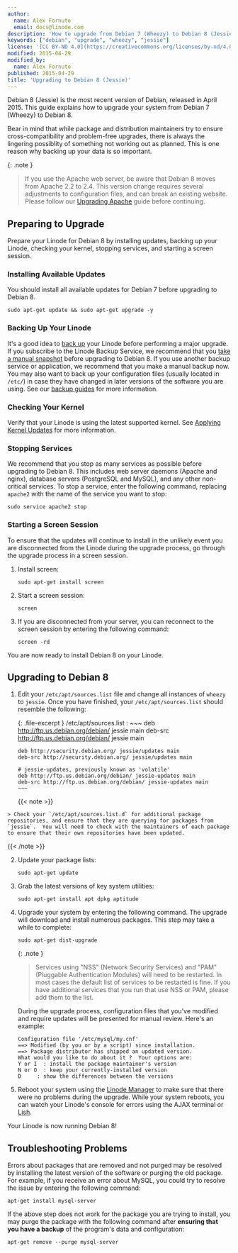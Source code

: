 ```yaml
---
author:
  name: Alex Fornuto
  email: docs@linode.com
description: 'How to upgrade from Debian 7 (Wheezy) to Debian 8 (Jessie).'
keywords: ["debian", "upgrade", "wheezy", "jessie"]
license: '[CC BY-ND 4.0](https://creativecommons.org/licenses/by-nd/4.0)'
modified: 2015-04-29
modified_by:
  name: Alex Fornuto
published: 2015-04-29
title: 'Upgrading to Debian 8 (Jessie)'
---
```


Debian 8 (Jessie) is the most recent version of Debian, released in April 2015. This guide explains how to upgrade your system from Debian 7 (Wheezy) to Debian 8.

Bear in mind that while package and distribution maintainers try to ensure cross-compatibility and problem-free upgrades, there is always the lingering possiblity of something not working out as planned. This is one reason why backing up your data is so important.

{: .note }
> If you use the Apache web server, be aware that Debian 8 moves from Apache 2.2 to 2.4. This version change requires several adjustments to configuration files, and can break an existing website. Please follow our [Upgrading Apache](https://www.linode.com/docs/security/upgrading/updating-virtual-host-settings-from-apache-2-2-to-apache-2-4) guide before continuing.

## Preparing to Upgrade

Prepare your Linode for Debian 8 by installing updates, backing up your Linode, checking your kernel, stopping services, and starting a screen session.

### Installing Available Updates

You should install all available updates for Debian 7 before upgrading to Debian 8.

    sudo apt-get update && sudo apt-get upgrade -y


### Backing Up Your Linode

It's a good idea to [back up](/docs/platform/backup-service) your Linode before performing a major upgrade. If you subscribe to the Linode Backup Service, we recommend that you [take a manual snapshot](/docs/platform/backup-service/#taking-a-manual-snapshot) before upgrading to Debian 8. If you use another backup service or application, we recommend that you make a manual backup now. You may also want to back up your configuration files (usually located in `/etc/`) in case they have changed in later versions of the software you are using. See our [backup guides](/docs/security/backups/) for more information.

### Checking Your Kernel

Verify that your Linode is using the latest supported kernel. See [Applying Kernel Updates](/docs/uptime/monitoring-and-maintaining-your-server/#applying-kernel-updates) for more information.

### Stopping Services

We recommend that you stop as many services as possible before upgrading to Debian 8. This includes web server daemons (Apache and nginx), database servers (PostgreSQL and MySQL), and any other non-critical services. To stop a service, enter the following command, replacing `apache2` with the name of the service you want to stop:

    sudo service apache2 stop

### Starting a Screen Session

To ensure that the updates will continue to install in the unlikely event you are disconnected from the Linode during the upgrade process, go through the upgrade process in a screen session.

1.  Install screen:

        sudo apt-get install screen

2.  Start a screen session:

        screen

3.  If you are disconnected from your server, you can reconnect to the screen session by entering the following command:

        screen -rd

You are now ready to install Debian 8 on your Linode.

## Upgrading to Debian 8

1.  Edit your `/etc/apt/sources.list` file and change all instances of `wheezy` to `jessie`. Once you have finished, your `/etc/apt/sources.list` should resemble the following:

    {: .file-excerpt }
    /etc/apt/sources.list
    :   ~~~
        deb http://ftp.us.debian.org/debian/ jessie main
        deb-src http://ftp.us.debian.org/debian/ jessie main

        deb http://security.debian.org/ jessie/updates main
        deb-src http://security.debian.org/ jessie/updates main

        # jessie-updates, previously known as 'volatile'
        deb http://ftp.us.debian.org/debian/ jessie-updates main
        deb-src http://ftp.us.debian.org/debian/ jessie-updates main
        ~~~

    {{< note >}}
>
    > Check your `/etc/apt/sources.list.d` for additional package repositories, and ensure that they are querying for packages from `jessie`.  You will need to check with the maintainers of each package to ensure that their own repositories have been updated.
{{< /note >}}

2.  Update your package lists:

        sudo apt-get update

3.  Grab the latest versions of key system utilities:

        sudo apt-get install apt dpkg aptitude

4.  Upgrade your system by entering the following command. The upgrade will download and install numerous packages. This step may take a while to complete:

        sudo apt-get dist-upgrade

     {: .note }
    >
    > Services using "NSS" (Network Security Services) and "PAM" (Pluggable Authentication Modules) will need to be restarted. In most cases the default list of services to be restarted is fine. If you have additional services that you run that use NSS or PAM, please add them to the list.

    During the upgrade process, configuration files that you've modified and require updates will be presented for manual review. Here's an example:

        Configuration file '/etc/mysql/my.cnf'
        ==> Modified (by you or by a script) since installation.
        ==> Package distributor has shipped an updated version.
        What would you like to do about it ?  Your options are:
        Y or I  : install the package maintainer's version
        N or O  : keep your currently-installed version
        D     : show the differences between the versions


5.  Reboot your system using the [Linode Manager](https://manager.linode.com) to make sure that there were no problems during the upgrade. While your system reboots, you can watch your Linode's console for errors using the AJAX terminal or [Lish](/docs/troubleshooting/using-lish-the-linode-shell).

Your Linode is now running Debian 8!

## Troubleshooting Problems

Errors about packages that are removed and not purged may be resolved by installing the latest version of the software or purging the old package. For example, if you receive an error about MySQL, you could try to resolve the issue by entering the following command:

    apt-get install mysql-server

If the above step does not work for the package you are trying to install, you may purge the package with the following command after **ensuring that you have a backup** of the program's data and configuration:

    apt-get remove --purge mysql-server
